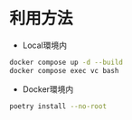 # 利用方法
- Local環境内
```bash
docker compose up -d --build
docker compose exec vc bash
```
- Docker環境内
```bash
poetry install --no-root
```